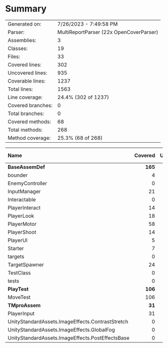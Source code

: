 ﻿# Summary
|||
|:---|:---|
| Generated on: | 7/26/2023 - 7:49:58 PM |
| Parser: | MultiReportParser (22x OpenCoverParser) |
| Assemblies: | 3 |
| Classes: | 19 |
| Files: | 33 |
| Covered lines: | 302 |
| Uncovered lines: | 935 |
| Coverable lines: | 1237 |
| Total lines: | 1563 |
| Line coverage: | 24.4% (302 of 1237) |
| Covered branches: | 0 |
| Total branches: | 0 |
| Covered methods: | 68 |
| Total methods: | 268 |
| Method coverage: | 25.3% (68 of 268) |

|**Name**|**Covered**|**Uncovered**|**Coverable**|**Total**|**Line coverage**|**Covered**|**Total**|**Branch coverage**|**Covered**|**Total**|**Method coverage**|
|:---|---:|---:|---:|---:|---:|---:|---:|---:|---:|---:|---:|
|**BaseAssemDef**|**165**|**250**|**415**|**500**|**39.7%**|**0**|**0**|****|**48**|**127**|**37.7%**|
|bounder|4|19|23|30|17.3%|0|0||2|9|22.2%|
|EnemyController|0|4|4|18|0%|0|0||0|4|0%|
|InputManager|21|22|43|51|48.8%|0|0||5|15|33.3%|
|Interactable|0|10|10|20|0%|0|0||0|6|0%|
|PlayerInteract|14|32|46|43|30.4%|0|0||4|8|50%|
|PlayerLook|18|12|30|36|60%|0|0||6|12|50%|
|PlayerMotor|58|3|61|55|95%|0|0||15|15|100%|
|PlayerShoot|14|10|24|36|58.3%|0|0||7|13|53.8%|
|PlayerUI|5|4|9|21|55.5%|0|0||2|6|33.3%|
|Starter|7|47|54|67|12.9%|0|0||2|9|22.2%|
|targets|0|31|31|33|0%|0|0||0|9|0%|
|TargetSpawner|24|45|69|72|34.7%|0|0||5|14|35.7%|
|TestClass|0|8|8|18|0%|0|0||0|6|0%|
|tests|0|3|3|0|0%|0|0||0|1|0%|
|**PlayTest**|**106**|**0**|**106**|**90**|**100%**|**0**|**0**|****|**9**|**9**|**100%**|
|MoveTest|106|0|106|90|100%|0|0||9|9|100%|
|**TMproAssem**|**31**|**685**|**716**|**973**|**4.3%**|**0**|**0**|****|**11**|**132**|**8.3%**|
|PlayerInput|31|347|378|973|8.2%|0|0||11|104|10.5%|
|UnityStandardAssets.ImageEffects.ContrastStretch|0|95|95|0|0%|0|0||0|10|0%|
|UnityStandardAssets.ImageEffects.GlobalFog|0|93|93|0|0%|0|0||0|4|0%|
|UnityStandardAssets.ImageEffects.PostEffectsBase|0|150|150|0|0%|0|0||0|14|0%|
